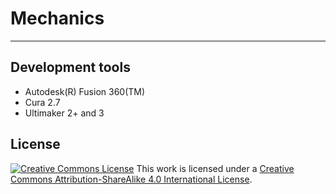 # Mechanics
---


Development tools
---
- Autodesk(R) Fusion 360(TM)
- Cura 2.7
- Ultimaker 2+ and 3


License
---
[![Creative Commons License](https://i.creativecommons.org/l/by-sa/4.0/88x31.png)](http://creativecommons.org/licenses/by-sa/4.0/)
This work is licensed under a [Creative Commons Attribution-ShareAlike 4.0 International License](http://creativecommons.org/licenses/by-sa/4.0/).
